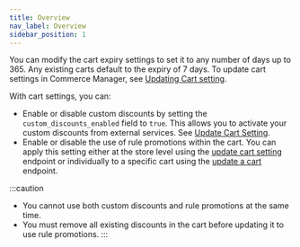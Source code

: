 ```yaml
---
title: Overview
nav_label: Overview
sidebar_position: 1
---
```


You can modify the cart expiry settings to set it to any number of days up to 365. Any existing carts default to the expiry of 7 days. To update cart settings in Commerce Manager, see [Updating Cart setting](/docs/commerce-cloud/global-project-settings/general-settings#updating-cart-settings).

With cart settings, you can: 
- Enable or disable custom discounts by setting the `custom_discounts_enabled` field to `true`. This allows you to activate your custom discounts from external services. See [Update Cart Setting](/docs/carts-orders/carts/cart-management/cart-settings/update-cart-settings).
- Enable or disable the use of rule promotions within the cart. You can apply this setting either at the store level using the [update cart setting](/docs/carts-orders/carts/cart-management/cart-settings/update-cart-settings) endpoint or individually to a specific cart using the [update a cart](/docs/carts-orders/carts/cart-management/update-a-cart) endpoint.

:::caution
- You cannot use both custom discounts and rule promotions at the same time.
- You must remove all existing discounts in the cart before updating it to use rule promotions.
:::
